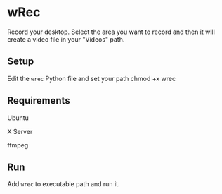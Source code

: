 # wRec
Record your desktop. Select the area you want to record and then it will create a video file in your "Videos" path.

## Setup
Edit the `wrec` Python file and set your path
chmod +x wrec

## Requirements
  Ubuntu
  
  X Server
  
  ffmpeg

## Run
Add `wrec` to executable path and run it.
